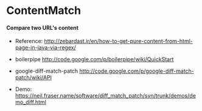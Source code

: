 ContentMatch
============

#### Compare two URL's content

* Reference:
http://zebardast.ir/en/how-to-get-pure-content-from-html-page-in-java-via-regex/

* boilerpipe
http://code.google.com/p/boilerpipe/wiki/QuickStart

* google-diff-match-patch
http://code.google.com/p/google-diff-match-patch/wiki/API

* Demo:
https://neil.fraser.name/software/diff_match_patch/svn/trunk/demos/demo_diff.html

